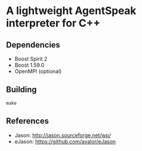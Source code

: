 A lightweight AgentSpeak interpreter for C++
============================================

Dependencies
------------

* Boost Spirit 2
* Boost 1.59.0
* OpenMPI (optional)

Building
--------

```
make
```

References
----------

* Jason: http://jason.sourceforge.net/wp/
* eJason: https://github.com/avalor/eJason

